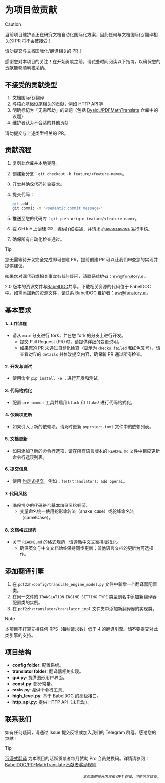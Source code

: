 # 为项目做贡献

> [!CAUTION]
>
> 当前项目维护者正在研究文档自动化国际化方案，因此任何与文档国际化/翻译相关的 PR 将不会被接受！
>
> 请勿提交与文档国际化/翻译相关的 PR！

感谢您对本项目的关注！在开始贡献之前，请花些时间阅读以下指南，以确保您的贡献能够顺利被采纳。

## 不接受的贡献类型

1. 文档国际化/翻译
2. 与核心基础设施相关的贡献，例如 HTTP API 等
3. 明确标记为「无需帮助」的议题（包括 [Byaidu/PDFMathTranslate](https://github.com/Byaidu/PDFMathTranslate/issues) 仓库中的议题）
4. 维护者认为不合适的其他贡献

请勿提交与上述类型相关的 PR。

## 贡献流程

1. 复刻此仓库并本地克隆。
2. 创建新分支：`git checkout -b feature/<feature-name>`。
3. 开发并确保代码符合要求。
4. 提交代码：
   ```bash
   git add .
   git commit -m "<semantic commit message>"
   ```

5. 推送至您的代码库：`git push origin feature/<feature-name>`。  
6. 在 GitHub 上创建 PR，提供详细描述，并请求 [@awwaawwa](https://github.com/awwaawwa) 进行审核。  
7. 确保所有自动化检查通过。

> [!TIP]
>
> 您无需等待开发完全完成即可创建 PR。提前创建 PR 可以让我们审查您的实现并提供建议。
>
> 如果您对源代码或相关事宜有任何疑问，请联系维护者：aw@funstory.ai。
>
> 2.0 版本的资源文件与[BabelDOC](https://github.com/funstory-ai/BabelDOC)共享。下载相关资源的代码位于 BabelDOC 中。如需添加新的资源文件，请联系 BabelDOC 维护者：aw@funstory.ai。

## 基本要求

<h4 id="工作流程">1. 工作流程</h4>

- 请从 `main` 分支进行 fork，并在您 fork 的分支上进行开发。
   - 提交 Pull Request (PR) 时，请提供详细的变更说明。
   - 如果您的 PR 未通过自动化检查（显示为 `checks failed` 和红色叉号），请查看对应的 `details` 并修改提交内容，确保新 PR 通过所有检查。


<h4 id="开发与测试">2. 开发与测试</h4>

- 使用命令 `pip install -e .` 进行开发和测试。


<h4 id="format">3. 代码格式化</h4>

- 配置 `pre-commit` 工具并启用 `black` 和 `flake8` 进行代码格式化。

<h4 id="requpdate">4. 依赖项更新</h4>

- 如果引入了新的依赖项，请及时更新 `pyproject.toml` 文件中的依赖列表。

<h4 id="docupdate">5. 文档更新</h4>

- 如果添加了新的命令行选项，请在所有语言版本的 `README.md` 文件中相应更新命令行选项列表。

<h4 id="commitmsg">6. 提交信息</h4>

- 使用 [约定式提交](https://www.conventionalcommits.org/en/v1.0.0/)，例如：`feat(translator): add openai`。


<h4 id="codestyle">7. 代码风格</h4>

- 确保提交的代码符合基本编码风格规范。
   - 变量命名统一使用蛇形命名法（snake_case）或驼峰命名法（camelCase）。

<h4 id="doctypo">8. 文档格式规范</h4>

- 关于 `README.md` 的格式规范，请遵循[中文文案排版指北](https://github.com/sparanoid/chinese-copywriting-guidelines)。
   - 确保英文与中文文档始终保持同步更新；其他语言文档的更新为可选操作。

## 添加翻译引擎

1. 在 `pdf2zh/config/translate_engine_model.py` 文件中新增一个翻译器配置类。
2. 在同一文件的 `TRANSLATION_ENGINE_SETTING_TYPE` 类型别名中添加新翻译器配置类的实例。
3. 在 `pdf2zh/translator/translator_impl` 文件夹中添加新翻译器的实现类。

> [!NOTE]
>
> 本项目不打算支持任何 RPS（每秒请求数）低于 4 的翻译引擎。请不要提交对此类引擎的支持。

## 项目结构

- **config folder**: 配置系统。
- **translator folder**: 翻译器相关实现。
- **gui.py**: 提供图形用户界面。
- **const.py**: 部分常量。
- **main.py**: 提供命令行工具。
- **high_level.py**: 基于 BabelDOC 的高级接口。
- **http_api.py**: 提供 HTTP API（未启动）。

## 联系我们

如有任何疑问，请通过 Issue 提交反馈或加入我们的 Telegram 群组。感谢您的贡献！

> [!TIP]
>
> [沉浸式翻译](https://immersivetranslate.com) 为本项目的活跃贡献者每月赞助 Pro 会员兑换码。详情请参阅：[BabelDOC/PDFMathTranslate 贡献者奖励规则](https://funstory-ai.github.io/BabelDOC/CONTRIBUTOR_REWARD/)

<div align="right"> 
<h6><small>本页面的部分内容由 GPT 翻译，可能包含错误。</small></h6>
